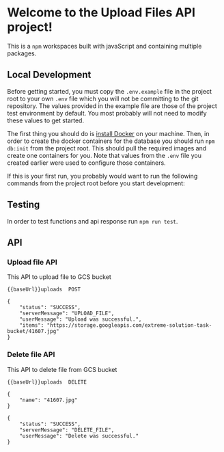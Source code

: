 # Welcome to the Upload Files API project!

This is a `npm` workspaces built with javaScript and containing multiple packages.

## Local Development

Before getting started, you must copy the `.env.example` file in the project root to your own `.env` file which you will not be committing to the git repository. The values provided in the example file are those of the project test environment by default. You most probably will not need to modify these values to get started.

The first thing you should do is [install Docker](https://docs.docker.com/get-docker/) on your machine. Then, in order to create the docker containers for the database you should run `npm db:init` from the project root. This should pull the required images and create one containers for you. Note that values from the `.env` file you created earlier were used to configure those containers.

If this is your first run, you probably would want to run the following commands from the project root before you start development:

## Testing

In order to test functions and api response run `npm run test`.
## API

### Upload file API
This API to upload file to GCS bucket
```
{{baseUrl}}uploads  POST
```
```
{
    "status": "SUCCESS",
    "serverMessage": "UPLOAD_FILE",
    "userMessage": "Upload was successful.",
    "items": "https://storage.googleapis.com/extreme-solution-task-bucket/41607.jpg"
}
```

### Delete file API
This API to delete file from GCS bucket
```
{{baseUrl}}uploads  DELETE
```
```
{
    "name": "41607.jpg"
}
```
```
{
    "status": "SUCCESS",
    "serverMessage": "DELETE_FILE",
    "userMessage": "Delete was successful."
}
```

